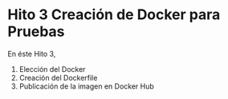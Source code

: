 # Hito 3 Creación de Docker para Pruebas

En éste Hito 3, 

1) Elección del Docker
2) Creación del Dockerfile
3) Publicación de la imagen en Docker Hub
